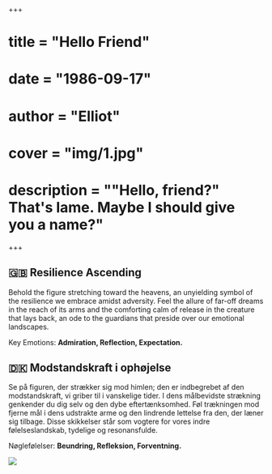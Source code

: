 +++
# title = "Hello Friend"
# date = "1986-09-17"
# author = "Elliot"
# cover = "img/1.jpg"
# description = "\"Hello, friend?\" That's lame. Maybe I should give you a name?"
+++


## 🇬🇧 Resilience Ascending
Behold the figure stretching toward the heavens, an unyielding symbol of the resilience we embrace amidst adversity. Feel the allure of far-off dreams in the reach of its arms and the comforting calm of release in the creature that lays back, an ode to the guardians that preside over our emotional landscapes.

Key Emotions: **Admiration, Reflection, Expectation.**

## 🇩🇰 Modstandskraft i ophøjelse 
Se på figuren, der strækker sig mod himlen; den er indbegrebet af den modstandskraft, vi griber til i vanskelige tider. I dens målbevidste strækning genkender du dig selv og den dybe eftertænksomhed. Føl trækningen mod fjerne mål i dens udstrakte arme og den lindrende lettelse fra den, der læner sig tilbage. Disse skikkelser står som vogtere for vores indre følelseslandskab, tydelige og resonansfulde. 

Nøglefølelser: **Beundring, Refleksion, Forventning.**


![](https://rjuro.com/kenneth/img/1.jpg)